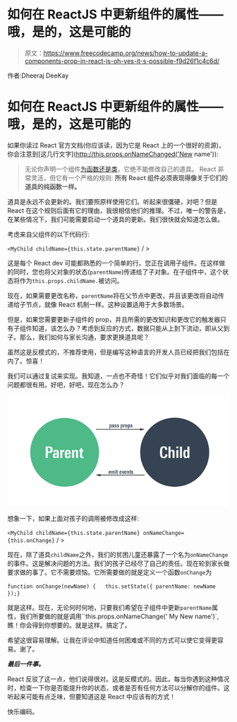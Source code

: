 # 如何在 ReactJS 中更新组件的属性——哦，是的，这是可能的

> 原文：<https://www.freecodecamp.org/news/how-to-update-a-components-prop-in-react-js-oh-yes-it-s-possible-f9d26f1c4c6d/>

作者:Dheeraj DeeKay

# 如何在 ReactJS 中更新组件的属性——哦，是的，这是可能的

如果你读过 React 官方文档(你应该读，因为它是 React 上的一个很好的资源)，你会注意到[这几行文字](http://this.props.onNameChanged('New name')):

> 无论你声明一个组件[为函数还是类](https://reactjs.org/docs/components-and-props.html#function-and-class-components)，它绝不能修改自己的道具。
> React 非常灵活，但它有一个严格的规则:
> **所有 React 组件必须表现得像关于它们的道具的纯函数一样。**

道具是永远不会更新的。我们要照原样使用它们。听起来很僵硬，对吧？但是 React 在这个规则后面有它的理由，我很相信他们的推理。不过，唯一的警告是，在某些情况下，我们可能需要启动一个道具的更新。我们很快就会知道怎么做。

考虑来自父组件的以下代码行:

`<MyChild childName={this.state.parentName}` / >

这是每个 React dev 可能都熟悉的一个简单的行。您正在调用子组件。在这样做的同时，您也将父对象的状态(`parentName`)传递给了子对象。在子组件中，这个状态将作为`this.props.childName.`被访问。

现在，如果需要更改名称，`parentName`将在父节点中更改，并且该更改将自动传递给子节点，就像 React 机制一样。这种设置适用于大多数场景。

但是，如果您需要更新子组件的 prop，并且所需的更改知识和更改它的触发器只有子组件知道，该怎么办？考虑到反应的方式，数据只能从上到下流动，即从父到子。那么，我们如何与家长沟通，要求更换道具呢？

虽然这是反模式的，不推荐使用，但是编写这种语言的开发人员已经把我们包括在内了。惊喜！

我们可以通过复试来实现。我知道，一点也不奇怪！它们似乎对我们面临的每一个问题都很有用。好吧，好吧，现在怎么办？

![zdcDnVK0Okw3GBfFb8vzE3Ofi0uKUpD5KRRN](img/9ec17a735bfe64b2fc8812eaad8db42a.png)

想象一下，如果上面对孩子的调用被修改成这样:

`<MyChild childName={this.state.parentName} onNameChange={this.onChange}` / >

现在，除了道具`childName`之外，我们的贫困儿童还暴露了一个名为`onNameChange`的事件。这是解决问题的方法。我们的孩子已经尽了自己的责任。现在轮到家长做要求做的事了。它不需要烦恼。它所需要做的就是定义一个函数`onChange`为

```
function onChange(newName) {   this.setState({ parentName: newName });}
```

就是这样。现在，无论何时何地，只要我们希望在子组件中更新`parentName`属性，我们所要做的就是调用``this.props.onNameChange(' My New name')`,瞧！你会得到你想要的。就是这样。搞定了。

希望这很容易理解。让我在评论中知道任何困难或不同的方式可以使它变得更容易。谢了。

***最后一件事。***

React 反驳了这一点，他们说得很对。这是反模式的。因此，每当你遇到这种情况时，检查一下你是否能提升你的状态，或者是否有任何方法可以分解你的组件。这听起来可能有点乏味，但要知道这是 React 中应该有的方式！

快乐编码。